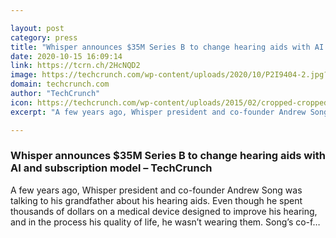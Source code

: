 ```yaml
---

layout: post
category: press
title: "Whisper announces $35M Series B to change hearing aids with AI and subscription model"
date: 2020-10-15 16:09:14
link: https://tcrn.ch/2HcNQD2
image: https://techcrunch.com/wp-content/uploads/2020/10/P2I9404-2.jpg?w=600
domain: techcrunch.com
author: "TechCrunch"
icon: https://techcrunch.com/wp-content/uploads/2015/02/cropped-cropped-favicon-gradient.png?w=180
excerpt: "A few years ago, Whisper president and co-founder Andrew Song was talking to his grandfather about his hearing aids. Even though he spent thousands of dollars on a medical device designed to improve his hearing, and in the process his quality of life, he wasn’t wearing them. Song’s co-f…"

---
```


### Whisper announces $35M Series B to change hearing aids with AI and subscription model – TechCrunch

A few years ago, Whisper president and co-founder Andrew Song was talking to his grandfather about his hearing aids. Even though he spent thousands of dollars on a medical device designed to improve his hearing, and in the process his quality of life, he wasn’t wearing them. Song’s co-f…